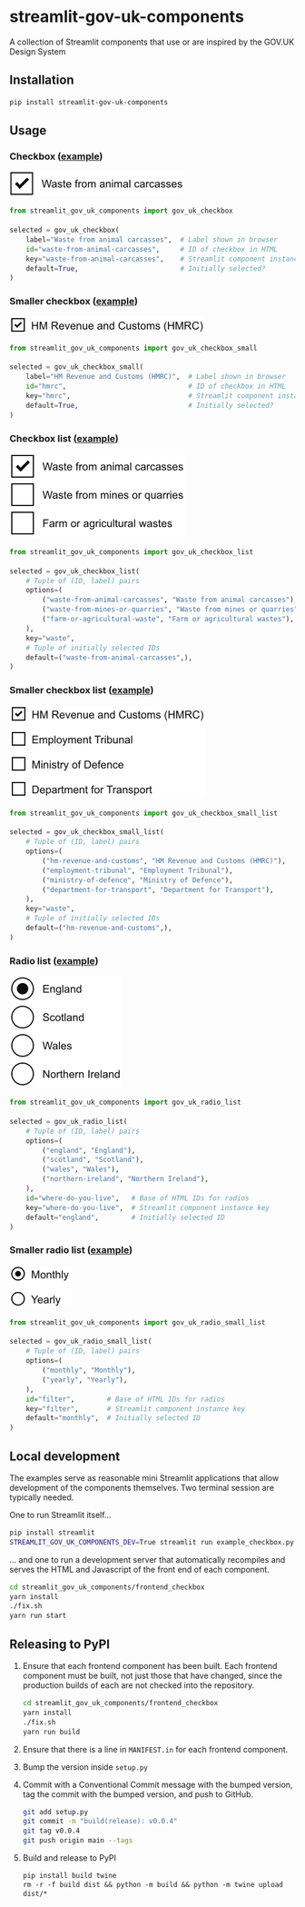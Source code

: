 # streamlit-gov-uk-components

A collection of Streamlit components that use or are inspired by the GOV.UK Design System


## Installation

```bash
pip install streamlit-gov-uk-components
```

## Usage

### Checkbox ([example](./example_checkbox_small.py))

<img alt="Checkbox example" src="https://github.com/uktrade/streamlit-gov-uk-components/blob/main/example_checkbox.png?raw=true" width="306" height="44">

```python
from streamlit_gov_uk_components import gov_uk_checkbox

selected = gov_uk_checkbox(
    label="Waste from animal carcasses",  # Label shown in browser
    id="waste-from-animal-carcasses",     # ID of checkbox in HTML
    key="waste-from-animal-carcasses",    # Streamlit component instance key
    default=True,                         # Initially selected?
)
```

### Smaller checkbox ([example](./example_checkbox_small.py))

<img alt="Smaller checkbox example" src="https://github.com/uktrade/streamlit-gov-uk-components/blob/main/example_checkbox_small.png?raw=true" width="342" height="30">

```python
from streamlit_gov_uk_components import gov_uk_checkbox_small

selected = gov_uk_checkbox_small(
    label="HM Revenue and Customs (HMRC)",  # Label shown in browser
    id="hmrc",                              # ID of checkbox in HTML
    key="hmrc",                             # Streamlit component instance key
    default=True,                           # Initially selected?
)
```

### Checkbox list ([example](./example_checkbox_list.py))

<img alt="Smaller checkbox example" src="https://github.com/uktrade/streamlit-gov-uk-components/blob/main/example_checkbox_list.png?raw=true" width="310" height="148">

```python
from streamlit_gov_uk_components import gov_uk_checkbox_list

selected = gov_uk_checkbox_list(
    # Tuple of (ID, label) pairs
    options=(
        ("waste-from-animal-carcasses", "Waste from animal carcasses"),
        ("waste-from-mines-or-quarries", "Waste from mines or quarries"),
        ("farm-or-agricultural-waste", "Farm or agricultural wastes"),
    ),
    key="waste",
    # Tuple of initially selected IDs
    default=("waste-from-animal-carcasses",),
)
```

### Smaller checkbox list ([example](./example_checkbox_small_list.py))

<img alt="Smaller checkbox list example" src="https://github.com/uktrade/streamlit-gov-uk-components/blob/main/example_checkbox_small_list.png?raw=true" width="346" height="164">

```python
from streamlit_gov_uk_components import gov_uk_checkbox_small_list

selected = gov_uk_checkbox_small_list(
    # Tuple of (ID, label) pairs
    options=(
        ("hm-revenue-and-customs", "HM Revenue and Customs (HMRC)"),
        ("employment-tribunal", "Employment Tribunal"),
        ("ministry-of-defence", "Ministry of Defence"),
        ("department-for-transport", "Department for Transport"),
    ),
    key="waste",
    # Tuple of initially selected IDs
    default=("hm-revenue-and-customs",),
)
```

### Radio list ([example](./example_radio_list.py))

<img alt="Radio list example" src="https://github.com/uktrade/streamlit-gov-uk-components/blob/main/example_radio_list.png?raw=true" width="197" height="197">

```python
from streamlit_gov_uk_components import gov_uk_radio_list

selected = gov_uk_radio_list(
    # Tuple of (ID, label) pairs
    options=(
        ("england", "England"),
        ("scotland", "Scotland"),
        ("wales", "Wales"),
        ("northern-ireland", "Northern Ireland"),
    ),
    id="where-do-you-live",   # Base of HTML IDs for radios
    key="where-do-you-live",  # Streamlit component instance key
    default="england",        # Initially selected ID
)
```

### Smaller radio list ([example](./example_radio_small_list.py))

<img alt="Radio list example" src="https://github.com/uktrade/streamlit-gov-uk-components/blob/main/example_radio_small_list.png?raw=true" width="109" height="75">

```python
from streamlit_gov_uk_components import gov_uk_radio_small_list

selected = gov_uk_radio_small_list(
    # Tuple of (ID, label) pairs
    options=(
        ("monthly", "Monthly"),
        ("yearly", "Yearly"),
    ),
    id="filter",        # Base of HTML IDs for radios
    key="filter",       # Streamlit component instance key
    default="monthly",  # Initially selected ID
)
```


## Local development

The examples serve as reasonable mini Streamlit applications that allow development of the components themselves. Two terminal session are typically needed.

One to run Streamlit itself...

```bash
pip install streamlit
STREAMLIT_GOV_UK_COMPONENTS_DEV=True streamlit run example_checkbox.py
```

... and one to run a development server that automatically recompiles and serves the HTML and Javascript of the front end of each component.

```bash
cd streamlit_gov_uk_components/frontend_checkbox
yarn install
./fix.sh
yarn run start
```


## Releasing to PyPI

1. Ensure that each frontend component has been built. Each frontend component must be built, not just those that have changed, since the production builds of each are not checked into the repository.

   ```bash
   cd streamlit_gov_uk_components/frontend_checkbox
   yarn install
   ./fix.sh
   yarn run build
   ```

2. Ensure that there is a line in `MANIFEST.in` for each frontend component.

3. Bump the version inside `setup.py`

4. Commit with a Conventional Commit message with the bumped version, tag the commit with the bumped version, and push to GitHub.

   ```bash
   git add setup.py
   git commit -m "build(release): v0.0.4"
   git tag v0.0.4
   git push origin main --tags
   ```

5. Build and release to PyPI

   ```
   pip install build twine
   rm -r -f build dist && python -m build && python -m twine upload dist/*
   ```
